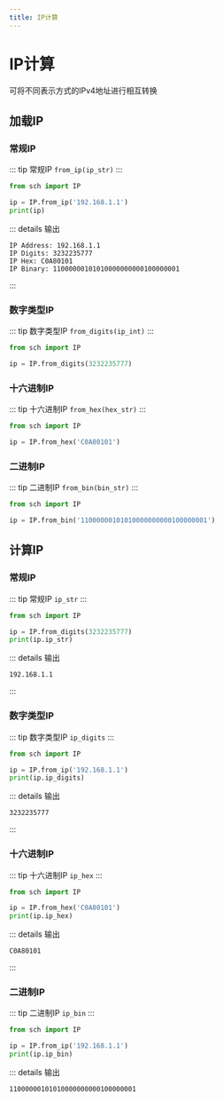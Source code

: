 ```yaml
---
title: IP计算
---
```

# IP计算
可将不同表示方式的IPv4地址进行相互转换
## 加载IP
### 常规IP
::: tip 常规IP
`from_ip(ip_str)`
:::
```python [from_ip.py]
from sch import IP

ip = IP.from_ip('192.168.1.1')
print(ip)
```
::: details 输出
```
IP Address: 192.168.1.1
IP Digits: 3232235777
IP Hex: C0A80101
IP Binary: 11000000101010000000000100000001
```
:::
### 数字类型IP
::: tip 数字类型IP
`from_digits(ip_int)`
:::
```python [from_digits.py]
from sch import IP

ip = IP.from_digits(3232235777)
```
### 十六进制IP
::: tip 十六进制IP
`from_hex(hex_str)`
:::
```python [from_hex.py]
from sch import IP

ip = IP.from_hex('C0A80101')
```
### 二进制IP
::: tip 二进制IP
`from_bin(bin_str)`
:::
```python [from_bin.py]
from sch import IP

ip = IP.from_bin('11000000101010000000000100000001')
```
## 计算IP
### 常规IP
::: tip 常规IP
`ip_str`
:::
```python [ip_str.py]
from sch import IP

ip = IP.from_digits(3232235777)
print(ip.ip_str)
```
::: details 输出
```
192.168.1.1
```
:::
### 数字类型IP
::: tip 数字类型IP
`ip_digits`
:::
```python [ip_digits.py]
from sch import IP

ip = IP.from_ip('192.168.1.1')
print(ip.ip_digits)
```
::: details 输出
```
3232235777
```
:::
### 十六进制IP
::: tip 十六进制IP
`ip_hex`
:::
```python [ip_hex.py]
from sch import IP

ip = IP.from_hex('C0A80101')
print(ip.ip_hex)
```
::: details 输出
```
C0A80101
```
:::
### 二进制IP
::: tip 二进制IP
`ip_bin`
:::
```python [ip_bin.py]
from sch import IP

ip = IP.from_ip('192.168.1.1')
print(ip.ip_bin)
```
::: details 输出
```
11000000101010000000000100000001
```